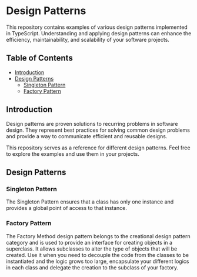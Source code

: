# Design Patterns

This repository contains examples of various design patterns implemented in TypeScript. Understanding and applying design patterns can enhance the efficiency, maintainability, and scalability of your software projects.

## Table of Contents

- [Introduction](#introduction)
- [Design Patterns](#design-patterns)
  - [Singleton Pattern](#singleton-pattern)
  - [Factory Pattern](#factory-pattern)

## Introduction

Design patterns are proven solutions to recurring problems in software design. They represent best practices for solving common design problems and provide a way to communicate efficient and reusable designs.

This repository serves as a reference for different design patterns. Feel free to explore the examples and use them in your projects.

## Design Patterns

### Singleton Pattern

The Singleton Pattern ensures that a class has only one instance and provides a global point of access to that instance.

### Factory Pattern

The Factory Method design pattern belongs to the creational design pattern category and is used to provide an interface for creating objects in a superclass. It allows subclasses to alter the type of objects that will be created.
Use it when you need to decouple the code from the classes to be instantiated and the logic grows too large, encapsulate your different logics in each class and delegate the creation to the subclass of your factory.
